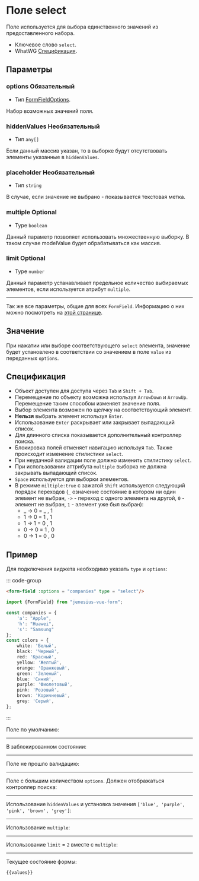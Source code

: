 

<script setup>
import {FormField, Form, useFormValues} from '../../../src';

const form = new Form();
const companies = {
	'a': "Apple",
    'h': "Huawei",
    's': "Samsung"
};
const colors = {
    white: 'Белый',
    black: 'Черный',
    red: 'Красный',
    yellow: 'Желтый',
    orange: 'Оранжевый',
    green: 'Зеленый',
    blue: 'Синий',
    purple: 'Фиолетовый',
    pink: 'Розовый',
    brown: 'Коричневый',
    grey: 'Серый',
};
const values = useFormValues(form);

</script>


# Поле select

Поле используется для выбора единственного значений из предоставленного набора.

- Ключевое слово `select`.
- WhatWG [Спецификация](https://html.spec.whatwg.org/multipage/input.html#select-button-state-(type=select)).

## Параметры


### options <Badge type = "tip">Обязательный</Badge>

- Тип [FormFieldOptions](./../fields/form-field-options).

Набор возможных значений поля.

### hiddenValues <Badge type = "info">Необязательный</Badge>

- Тип `any[]`

Если данный массив указан, то в выборке будут отсутствовать элементы указанные в `hiddenValues`.

### placeholder <Badge type = "info">Необязательный</Badge>
- Тип `string`

В случае, если значение не выбрано - показывается текстовая метка.

### multiple <Badge type = "info">Optional</Badge>

- Type `boolean`

Данный параметр позволяет использовать множественную выборку. В таком случае modelValue будет обрабатываться как массив.

### limit <Badge type = "info">Optional</Badge>

- Type `number`

Данный параметр устанавливает предельное количество выбираемых элементов, если используется атрибут `multiple`.


____ 

Так же все параметры, общие для всех `FormField`. Информацию о них можно посмотреть
на [этой странице](./form-field.md#params).

## Значение

При нажатии или выборе соответствующего `select` элемента, значение будет установлено в
соответствии со значением в поле `value` из переданных `options`.

## Спецификация

- Объект доступен для доступа через `Tab` и `Shift + Tab`.
- Перемещение по объекту возможна используя `ArrowDown` и `ArrowUp`. Перемещение таким способом
  изменяет значение поля.
- Выбор элемента возможен по щелчку на соответствующий элемент.
- **Нельзя** выбрать элемент используя `Enter`.
- Использование `Enter` раскрывает или закрывает выпадающий список.
- Для длинного списка показывается дополнительный контроллер поиска.
- Блокировка полей отменяет навигацию используя `Tab`. Также происходит изменение стилистики `select`.
- При неудачной валидации поле должно изменить стилистику `select`.
- При использовании аттрибута `multiple` выборка не должна закрывать выпадающий список.
- `Space` используется для выборки элементов.
- В режиме `miltiple:true` с зажатой `Shift` используется следующий порядок переходов (`_` означение состояние
в котором ни один элемент не выбран, `->` - переход с одного элемента на другой, `0` - элемент не выбран, `1` - элемент
уже был выбран):
  - _ -> 0 = _ , 1
  - 1 -> 0 = 1 , 1
  - 1 -> 1 = 0 , 1
  - 0 -> 0 = 1 , 0
  - 0 -> 1 = 0 , 0
  
## Пример

Для подключения виджета необходимо указать `type` и `options`:

::: code-group

```html
<form-field :options = "companies" type = "select"/>
```
```ts
import {FormField} from "jenesius-vue-form";

const companies = {
	'a': "Apple",
	'h': "Huawei",
	's': "Samsung"
};
const colors = {
	white: 'Белый',
	black: 'Черный',
	red: 'Красный',
	yellow: 'Желтый',
	orange: 'Оранжевый',
	green: 'Зеленый',
	blue: 'Синий',
	purple: 'Фиолетовый',
	pink: 'Розовый',
	brown: 'Коричневый',
	grey: 'Серый',
};
```

:::

Поле по умолчанию:
<FormField :options = "companies" type = "select" name = "company" label = "Выбери одну из" />

____

В заблокированном состоянии:
<FormField :options = "companies" type = "select" name = "company" disabled label = "Заблокированное" />

____

Поле не прошло валидацию:
<FormField :errors = "['Seleact this fields']" :options = "companies" type = "select" name = "company" label = "С ошибкой" />

____

Поле с большим количеством `options`. Должен отображаться контроллер поиска:
<FormField :options = "colors" type = "select" name = "color" label = "Большое число цветов" />

____

Использование `hiddenValues` и установка значения `['blue', 'purple', 'pink', 'brown', 'grey']`:
<FormField :options = "colors" hiddenValues = "['blue', 'purple', 'pink', 'brown', 'grey']" type = "select" name = "color" label = "Отфильтрованные цвета" />

----

Использование `multiple`:
<FormField :options = "colors" type = "select" name = "multiple-color" multiple label = "Multiple colors" />

----

Использование `limit` = `2` вместе с `multiple`:
<FormField :options = "colors" type = "select" name = "multiple-color" multiple label = "Multiple colors" limit = "2" />



----
Текущее состояние формы:
```ts-vue
{{values}}
```